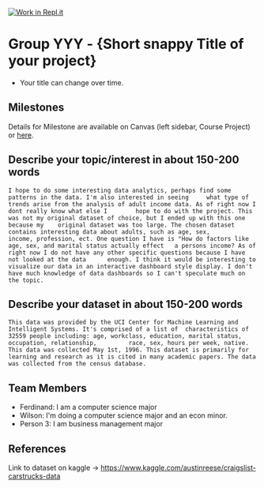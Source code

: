[![Work in Repl.it](https://classroom.github.com/assets/work-in-replit-14baed9a392b3a25080506f3b7b6d57f295ec2978f6f33ec97e36a161684cbe9.svg)](https://classroom.github.com/online_ide?assignment_repo_id=312167&assignment_repo_type=GroupAssignmentRepo)
# Group YYY - {Short snappy Title of your project}

- Your title can change over time.

## Milestones

Details for Milestone are available on Canvas (left sidebar, Course Project) or [here](https://firas.moosvi.com/courses/data301/project/milestone01.html).

## Describe your topic/interest in about 150-200 words


	I hope to do some interesting data analytics, perhaps find some patterns in the data. I'm also interested in seeing 	what type of trends arise from the analysis of adult income data. As of right now I dont really know what else I 		hope to do with the project. This was not my original dataset of choice, but I ended up with this one because my 	original dataset was too large. The chosen dataset contains interesting data about adults, such as age, sex, 		income, profession, ect. One question I have is "How do factors like age, sex, and marital status actually effect 	a persons income? As of right now I do not have any other specific questions because I have not looked at the data 		enough. I think it would be interesting to visualize our data in an interactive dashboard style display. I don't 	have much knowledge of data dashboards so I can't speculate much on the topic.

## Describe your dataset in about 150-200 words

	This data was provided by the UCI Center for Machine Learning and Intelligent Systems. It's comprised of a list of 	characteristics of 32559 people including: age, workclass, education, marital status, occupation, relationship, 		race, sex, hours per week, native. This data was collected May 1st, 1996. This dataset is primarily for 		learning and research as it is cited in many academic papers. The data was collected from the census database.
    

## Team Members

- Ferdinand: I am a computer science major
- Wilson: I'm doing a computer science major and an econ minor.
- Person 3: I am business management major 

## References

Link to dataset on kaggle -> https://www.kaggle.com/austinreese/craigslist-carstrucks-data
